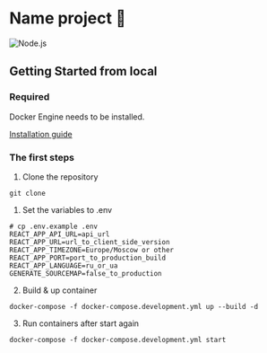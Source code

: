 # Name project 🏢 

<p align="left">
<img src="https://img.shields.io/badge/node-node:14.16.1 alpine-blue" alt="Node.js">
</p>

## Getting Started from local

### Required

Docker Engine needs to be installed.

[Installation guide](https://docs.docker.com/engine/install)

### The first steps

1. Clone the repository

```
git clone 
```

1. Set the variables to .env <br>
```
# cp .env.example .env
REACT_APP_API_URL=api_url
REACT_APP_URL=url_to_client_side_version
REACT_APP_TIMEZONE=Europe/Moscow or other
REACT_APP_PORT=port_to_production_build
REACT_APP_LANGUAGE=ru_or_ua
GENERATE_SOURCEMAP=false_to_production
```

2. Build & up container
```
docker-compose -f docker-compose.development.yml up --build -d
```

3. Run containers after start again
```
docker-compose -f docker-compose.development.yml start
```

